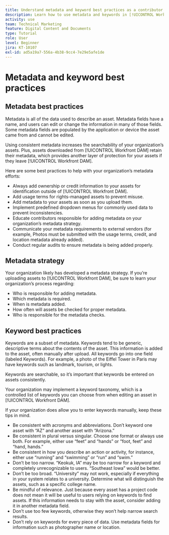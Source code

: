 ```yaml
---
title: Understand metadata and keyword best practices as a contributor
description: Learn how to use metadata and keywords in [!UICONTROL Workfront DAM] to describe an asset to increase the searchability of your organization's assets.
activity: use
team: Technical Marketing
feature: Digital Content and Documents
type: Tutorial
role: User
level: Beginner
jira: KT-10107
exl-id: ad5a19a7-556a-4b38-9cc4-7e29e5afe1de
---
```

# Metadata and keyword best practices

## Metadata best practices 

Metadata is all of the data used to describe an asset. Metadata fields have a name, and users can edit or change the information in many of those fields. Some metadata fields are populated by the application or device the asset came from and cannot be edited.

Using consistent metadata increases the searchability of your organization’s assets. Plus, assets downloaded from [!UICONTROL Workfront DAM] retain their metadata, which provides another layer of protection for your assets if they leave [!UICONTROL Workfront DAM].

Here are some best practices to help with your organization’s metadata efforts:

* Always add ownership or credit information to your assets for identification outside of [!UICONTROL Workfront DAM].
* Add usage terms for rights-managed assets to prevent misuse.
* Add metadata to your assets as soon as you upload them.
* Implement predefined dropdown menus for commonly used data to prevent inconsistencies.
* Educate contributors responsible for adding metadata on your organization’s metadata strategy.
* Communicate your metadata requirements to external vendors (for example, Photos must be submitted with the usage terms, credit, and location metadata already added).
* Conduct regular audits to ensure metadata is being added properly.

## Metadata strategy

Your organization likely has developed a metadata strategy. If you’re uploading assets to [!UICONTROL Workfront DAM], be sure to learn your organization’s process regarding:

* Who is responsible for adding metadata.
* Which metadata is required.
* When is metadata added.
* How often will assets be checked for proper metadata.
* Who is responsible for the metadata checks.

## Keyword best practices

Keywords are a subset of metadata. Keywords tend to be generic, descriptive terms about the contents of the asset. This information is added to the asset, often manually after upload. All keywords go into one field (labeled Keywords). For example, a photo of the Eiffel Tower in Paris may have keywords such as landmark, tourism, or lights.

Keywords are searchable, so it’s important that keywords be entered on assets consistently.

Your organization may implement a keyword taxonomy, which is a controlled list of keywords you can choose from when editing an asset in [!UICONTROL Workfront DAM].

If your organization does allow you to enter keywords manually, keep these tips in mind.

* Be consistent with acronyms and abbreviations. Don’t keyword one asset with “AZ” and another asset with “Arizona.”
* Be consistent in plural versus singular. Choose one format or always use both. For example, either use “feet” and “hands” or “foot, feet” and “hand, hands.”
* Be consistent in how you describe an action or activity, for instance, either use “running” and “swimming” or “run” and “swim.”
* Don’t be too narrow. “Keokuk, IA” may be too narrow for a keyword and completely unrecognizable to users. “Southeast Iowa” would be better.
* Don’t be too broad. “University” may not work, especially if everything in your system relates to a university. Determine what will distinguish the assets, such as a specific college name.
* Be mindful of relevance. Just because every asset has a project code does not mean it will be useful to users relying on keywords to find assets. If this information needs to stay with the asset, consider adding it in another metadata field.
* Don’t use too few keywords, otherwise they won’t help narrow search results.
* Don’t rely on keywords for every piece of data. Use metadata fields for information such as photographer name or location.
